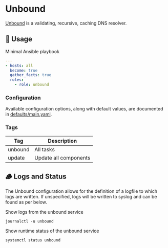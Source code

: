 # Unbound

[Unbound](https://unbound.docs.nlnetlabs.nl/en/latest) is a validating, recursive, caching DNS resolver.

## 🚀 Usage

Minimal Ansible playbook

```yaml
---
- hosts: all
  become: true
  gather_facts: true
  roles:
    - role: unbound
```

### Configuration

Available configuration options, along with default values, are documented in [defaults/main.yaml](defaults/main.yaml).

### Tags

| Tag | Description |
| --- | ----------- |
| unbound | All tasks |
| update | Update all components |

## 🪵 Logs and Status

The Unbound configuration allows for the definition of a logfile to which logs are written. If unspecified, logs will be written to syslog and can be found as per below.

Show logs from the unbound service

```shell
journalctl -u unbound
```

Show runtime status of the unbound service

```shell
systemctl status unbound
```
